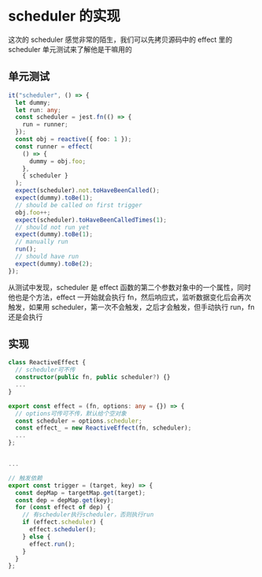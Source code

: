 # scheduler 的实现

这次的 scheduler 感觉非常的陌生，我们可以先拷贝源码中的 effect 里的 scheduler 单元测试来了解他是干嘛用的

## 单元测试

```ts
it("scheduler", () => {
  let dummy;
  let run: any;
  const scheduler = jest.fn(() => {
    run = runner;
  });
  const obj = reactive({ foo: 1 });
  const runner = effect(
    () => {
      dummy = obj.foo;
    },
    { scheduler }
  );
  expect(scheduler).not.toHaveBeenCalled();
  expect(dummy).toBe(1);
  // should be called on first trigger
  obj.foo++;
  expect(scheduler).toHaveBeenCalledTimes(1);
  // should not run yet
  expect(dummy).toBe(1);
  // manually run
  run();
  // should have run
  expect(dummy).toBe(2);
});
```

从测试中发现，scheduler 是 effect 函数的第二个参数对象中的一个属性，同时他也是个方法，effect 一开始就会执行 fn，然后响应式，监听数据变化后会再次触发，如果用 scheduler，第一次不会触发，之后才会触发，但手动执行 run，fn 还是会执行

## 实现

```ts
class ReactiveEffect {
  // scheduler可不传
  constructor(public fn, public scheduler?) {}
  ...
}

export const effect = (fn, options: any = {}) => {
  // options可传可不传，默认给个空对象
  const scheduler = options.scheduler;
  const effect_ = new ReactiveEffect(fn, scheduler);
  ...
};


...

// 触发依赖
export const trigger = (target, key) => {
  const depMap = targetMap.get(target);
  const dep = depMap.get(key);
  for (const effect of dep) {
    // 有scheduler执行scheduler，否则执行run
    if (effect.scheduler) {
      effect.scheduler();
    } else {
      effect.run();
    }
  }
};
```

